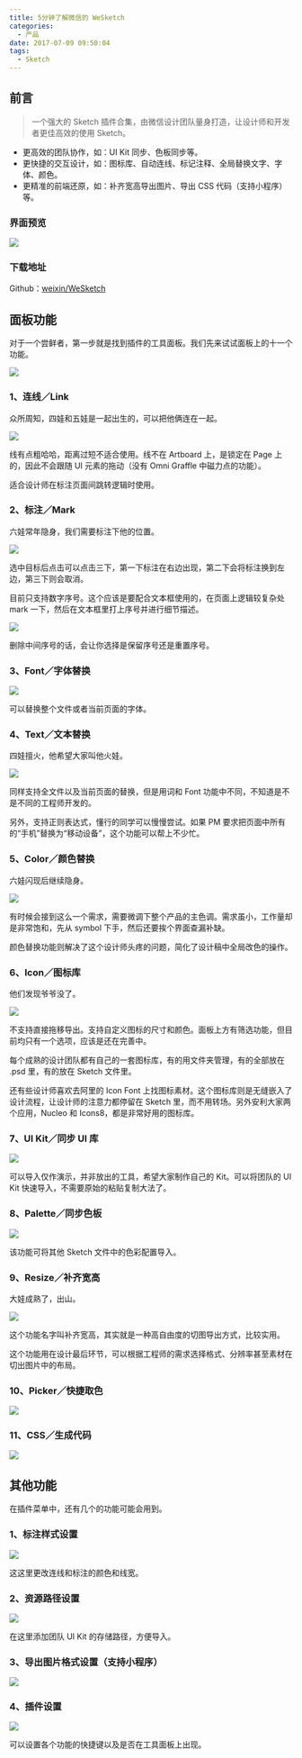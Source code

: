 ```yaml
---
title: 5分钟了解微信的 WeSketch
categories:
  - 产品
date: 2017-07-09 09:50:04
tags:
  - Sketch
---
```


## 前言

> 一个强大的 Sketch 插件合集，由微信设计团队量身打造，让设计师和开发者更佳高效的使用 Sketch。

* 更高效的团队协作，如：UI Kit 同步、色板同步等。
* 更快捷的交互设计，如：图标库、自动连线、标记注释、全局替换文字、字体、颜色。
* 更精准的前端还原，如：补齐宽高导出图片、导出 CSS 代码（支持小程序）等。

### 界面预览

![](http://pics.naaln.com/blog/2019-01-14-031737.jpg)

### 下载地址

Github：[weixin/WeSketch](https://github.com/weixin/WeSketch/blob/master/README-zhCN.md)

## 面板功能

对于一个尝鲜者，第一步就是找到插件的工具面板。我们先来试试面板上的十一个功能。

![](http://pics.naaln.com/blog/2019-01-14-031739.jpg)

### 1、连线／Link

众所周知，四娃和五娃是一起出生的，可以把他俩连在一起。

![](http://pics.naaln.com/blog/2019-01-14-031740.gif)

线有点粗哈哈，距离过短不适合使用。线不在 Artboard 上，是锁定在 Page 上的，因此不会跟随 UI 元素的拖动（没有 Omni Graffle 中磁力点的功能）。

适合设计师在标注页面间跳转逻辑时使用。

### 2、标注／Mark

六娃常年隐身，我们需要标注下他的位置。

![](http://pics.naaln.com/blog/2019-01-14-031742.gif)

选中目标后点击可以点击三下，第一下标注在右边出现，第二下会将标注换到左边，第三下则会取消。

目前只支持数字序号。这个应该是要配合文本框使用的，在页面上逻辑较复杂处 mark 一下，然后在文本框里打上序号并进行细节描述。

![](http://pics.naaln.com/blog/2019-01-14-031742.jpg)

删除中间序号的话，会让你选择是保留序号还是重置序号。

### 3、Font／字体替换

![](http://pics.naaln.com/blog/2019-01-14-031743.gif)

可以替换整个文件或者当前页面的字体。

### 4、Text／文本替换

四娃擅火，他希望大家叫他火娃。

![](http://pics.naaln.com/blog/2019-01-14-031745.gif)

同样支持全文件以及当前页面的替换，但是用词和 Font 功能中不同，不知道是不是不同的工程师开发的。

另外，支持正则表达式，懂行的同学可以慢慢尝试。如果 PM 要求把页面中所有的“手机”替换为“移动设备”，这个功能可以帮上不少忙。

### 5、Color／颜色替换

六娃闪现后继续隐身。

![](http://pics.naaln.com/blog/2019-01-14-031745.jpg)

有时候会接到这么一个需求，需要微调下整个产品的主色调。需求虽小，工作量却是非常饱和，先从 symbol 下手，然后还要挨个界面查漏补缺。

颜色替换功能则解决了这个设计师头疼的问题，简化了设计稿中全局改色的操作。

### 6、Icon／图标库

他们发现爷爷没了。

![](http://pics.naaln.com/blog/2019-01-14-031748.gif)

不支持直接拖移导出。支持自定义图标的尺寸和颜色。面板上方有筛选功能，但目前均只有一个选项，应该是还在完善中。

每个成熟的设计团队都有自己的一套图标库，有的用文件夹管理，有的全部放在 .psd 里，有的放在 Sketch 文件里。

还有些设计师喜欢去阿里的 Icon Font 上找图标素材。这个图标库则是无缝嵌入了设计流程，让设计师的注意力都停留在 Sketch 里，而不用转场。另外安利大家两个应用，Nucleo 和 Icons8，都是非常好用的图标库。

### 7、UI Kit／同步 UI 库

![](http://pics.naaln.com/blog/2019-01-14-031748.jpg)

可以导入仅作演示，并非放出的工具，希望大家制作自己的 Kit。可以将团队的 UI Kit 快速导入，不需要原始的粘贴复制大法了。

### 8、Palette／同步色板

![](http://pics.naaln.com/blog/2019-01-14-031749.jpg)

该功能可将其他 Sketch 文件中的色彩配置导入。

### 9、Resize／补齐宽高

大娃成熟了，出山。

![](http://pics.naaln.com/blog/2019-01-14-031751.jpg)

这个功能名字叫补齐宽高，其实就是一种高自由度的切图导出方式，比较实用。

这个功能用在设计最后环节，可以根据工程师的需求选择格式、分辨率甚至素材在切出图片中的布局。

### 10、Picker／快捷取色

![](http://pics.naaln.com/blog/2019-01-14-031751.gif)

### 11、CSS／生成代码

![](http://pics.naaln.com/blog/2019-01-14-031752.gif)

## 其他功能

在插件菜单中，还有几个的功能可能会用到。

### 1、标注样式设置

![](http://pics.naaln.com/blog/2019-01-14-031753.jpg)

这这里更改连线和标注的颜色和线宽。

### 2、资源路径设置

![](http://pics.naaln.com/blog/2019-01-14-031754.jpg)

在这里添加团队 UI Kit 的存储路径，方便导入。

### 3、导出图片格式设置（支持小程序）

![](http://pics.naaln.com/blog/2019-01-14-031755.jpg)  

### 4、插件设置

![](http://pics.naaln.com/blog/2019-01-14-031756.jpg)

可以设置各个功能的快捷键以及是否在工具面板上出现。